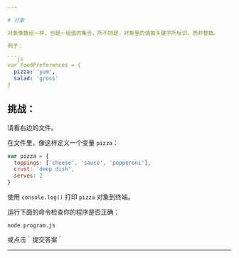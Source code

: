 ```yaml
---

# 对象

对象像数组一样，也是一组值的集合，所不同是，对象里的值被关键字所标识，而非整数。

例子：

```js
var foodPreferences = {
  pizza: 'yum',
  salad: 'gross'
}
```

## 挑战：

请看右边的文件。

在文件里，像这样定义一个变量 `pizza`：

```js
var pizza = {
  toppings: ['cheese', 'sauce', 'pepperoni'],
  crust: 'deep dish',
  serves: 2
}
```

使用 `console.log()` 打印 `pizza` 对象到终端。

运行下面的命令检查你的程序是否正确：

`node program.js`

或点击｀提交答案｀

---
```

